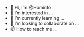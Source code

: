 - 👋 Hi, I’m @Hominfo
- 👀 I’m interested in ...
- 🌱 I’m currently learning ...
- 💞️ I’m looking to collaborate on ...
- 📫 How to reach me ...

<!---
Hominfo/Hominfo is a ✨ special ✨ repository because its `README.md` (this file) appears on your GitHub profile.
You can click the Preview link to take a look at your changes.
--->
